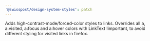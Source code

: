 ```yaml
---
'@swisspost/design-system-styles': patch
---
```


Adds high-contrast-mode/forced-color styles to links. Overrides all a, a:visited, a:focus and a:hover colors with LinkText !important, to avoid different styling for visited links in firefox.
